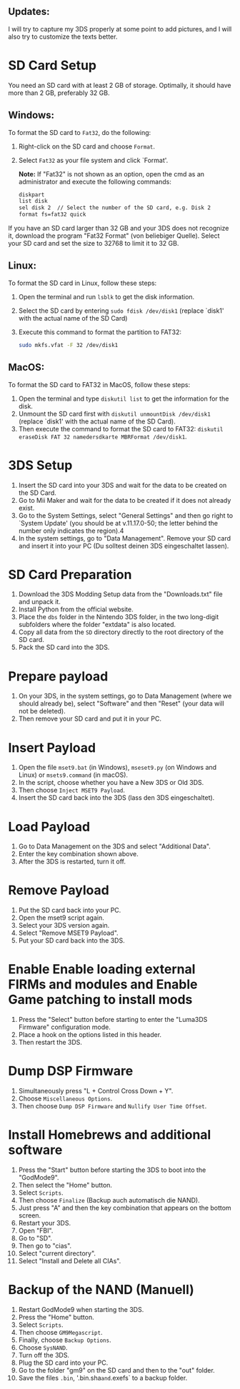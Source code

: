 ## Updates:

I will try to capture my 3DS properly at some point to add pictures, and I will also try to customize the texts better.



# SD Card Setup

You need an SD card with at least 2 GB of storage. Optimally, it should have more than 2 GB, preferably 32 GB.

## Windows:

To format the SD card to `Fat32`, do the following:

1. Right-click on the SD card and choose `Format`.
2. Select `Fat32` as your file system and click `Format'. 
   
   **Note:** If "Fat32" is not shown as an option, open the cmd as an administrator and execute the following commands:

   ```sh
   diskpart
   list disk
   sel disk 2  // Select the number of the SD card, e.g. Disk 2
   format fs=fat32 quick

If you have an SD card larger than 32 GB and your 3DS does not recognize it, download the program "Fat32 Format" (von beliebiger Quelle). Select your SD card and set the size to 32768 to limit it to 32 GB.

## Linux:

To format the SD card in Linux, follow these steps:

1. Open the terminal and run `lsblk` to get the disk information.
2. Select the SD card by entering `sudo fdisk /dev/disk1` (replace `disk1' with the actual name of the SD Card)
3. Execute this command to format the partition to FAT32:

   ```bash
   sudo mkfs.vfat -F 32 /dev/disk1

## MacOS:

To format the SD card to FAT32 in MacOS, follow these steps:

1. Open the terminal and type `diskutil list` to get the information for the disk.
2. Unmount the SD card first with `diskutil unmountDisk /dev/disk1` (replace `disk1' with the actual name of the SD Card).
3. Then execute the command to format the SD card to FAT32: `diskutil eraseDisk FAT 32 namedersdkarte MBRFormat /dev/disk1`.

# 3DS Setup

1. Insert the SD card into your 3DS and wait for the data to be created on the SD Card.
2. Go to Mii Maker and wait for the data to be created if it does not already exist.
3. Go to the System Settings, select "General Settings" and then go right to `System Update' (you should be at v.11.17.0-50; the letter behind the number only indicates the region).4
4. In the system settings, go to "Data Management". Remove your SD card and insert it into your PC (Du solltest deinen 3DS eingeschaltet lassen).

# SD Card Preparation

1. Download the 3DS Modding Setup data from the "Downloads.txt" file and unpack it.
2. Install Python from the official website.
3. Place the `dbs` folder in the Nintendo 3DS folder, in the two long-digit subfolders where the folder "extdata" is also located.
4. Copy all data from the `SD` directory directly to the root directory of the SD card.
5. Pack the SD card into the 3DS.

# Prepare payload

1. On your 3DS, in the system settings, go to Data Management (where we should already be), select "Software" and then "Reset" (your data will not be deleted).
2. Then remove your SD card and put it in your PC.

# Insert Payload

1. Open the file `mset9.bat` (in Windows), `mseset9.py` (on Windows and Linux) or `msets9.command` (in macOS).
2. In the script, choose whether you have a New 3DS or Old 3DS.
3. Then choose `Inject MSET9 Payload`.
4. Insert the SD card back into the 3DS (lass den 3DS eingeschaltet).

# Load Payload

1. Go to Data Management on the 3DS and select "Additional Data".
2. Enter the key combination shown above.
3. After the 3DS is restarted, turn it off.

# Remove Payload

1. Put the SD card back into your PC.
2. Open the mset9 script again.
3. Select your 3DS version again.
4. Select "Remove MSET9 Payload".
5. Put your SD card back into the 3DS.

# Enable Enable loading external FIRMs and modules and Enable Game patching to install mods

1. Press the "Select" button before starting to enter the "Luma3DS Firmware" configuration mode.
2. Place a hook on the options listed in this header.
3. Then restart the 3DS.

# Dump DSP Firmware

1. Simultaneously press "L + Control Cross Down + Y".
2. Choose `Miscellaneous Options`.
3. Then choose `Dump DSP Firmware` and `Nullify User Time Offset`.

# Install Homebrews and additional software

1. Press the "Start" button before starting the 3DS to boot into the "GodMode9".
2. Then select the "Home" button.
3. Select `Scripts`.
4. Then choose `Finalize` (Backup auch automatisch die NAND).
5. Just press "A" and then the key combination that appears on the bottom screen.
6. Restart your 3DS.
7. Open "FBI".
8. Go to "SD".
9. Then go to "cias".
10. Select "current directory".
11. Select "Install and Delete all CIAs".

# Backup of the NAND (Manuell)

1. Restart GodMode9 when starting the 3DS.
2. Press the "Home" button.
3. Select `Scripts`.
4. Then choose `GM9Megascript`.
5. Finally, choose `Backup Options`.
6. Choose `SysNAND`.
7. Turn off the 3DS.
8. Plug the SD card into your PC.
9. Go to the folder "gm9" on the SD card and then to the "out" folder.
10. Save the files `.bin`, '.bin.sha` and `.exefs` to a backup folder.
